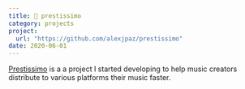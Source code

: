 ```yaml
---
title: 🎹 prestissimo
category: projects
project:
  url: "https://github.com/alexjpaz/prestissimo"
date: 2020-06-01
---
```


[Prestissimo](https://github.com/alexjpaz/prestissimo) is a a project I started developing to help music creators distribute to various platforms their music faster.
